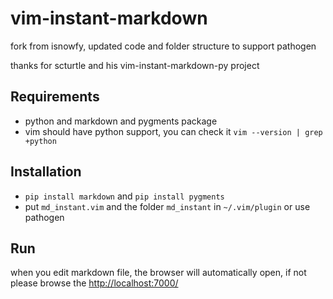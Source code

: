 # vim-instant-markdown
fork from isnowfy, updated code and folder structure to support pathogen

thanks for scturtle and his vim-instant-markdown-py project

## Requirements
* python and markdown and pygments package
* vim should have python support, you can check it `vim --version | grep +python`

## Installation
* `pip install markdown` and `pip install pygments`
* put `md_instant.vim` and the folder `md_instant` in `~/.vim/plugin` or use pathogen

## Run
when you edit markdown file, the browser will automatically open, if not please browse the <http://localhost:7000/>
